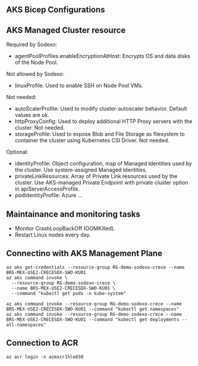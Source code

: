 AKS Bicep Configurations
------------------------

## AKS Managed Cluster resource

Required by Sodexo:

* agentPoolProfiles.enableEncryptionAtHost: Encrypts OS and data disks of the Node Pool.

Not allowed by Sodexo:

* linuxProfile: Used to enable SSH on Node Pool VMs. 

Not needed:

* autoScalerProfile: Used to modify cluster-autoscaler behavior. Default values are ok.
* httpProxyConfig: Used to deploy additional HTTP Proxy servers with the cluster. Not needed.
* storageProfile: Used to expose Blob and File Storage as filesystem to container the cluster using Kubernetes CSI Driver. Not needed.

Optional:

* identityProfile: Object configuration, map of Managed Identities used by the cluster. Use system-assigned Managed Identities.
* privateLinkResources: Array of Private Link resources used by the cluster. Use AKS-managed Private Endpoint with private cluster option in apiServerAccessProfile.
* podIdentityProfile: Azure ...

## Maintainance and monitoring tasks

* Monitor CrashLoopBackOff (OOMKilled).
* Restart Linux nodes every day.

## Connectino with AKS Management Plane

```
az aks get-credentials --resource-group RG-demo-sodexo-crece --name BRS-MEX-USE2-CRECESDX-SWO-KU01
az aks command invoke \
  --resource-group RG-demo-sodexo-crece \
  --name BRS-MEX-USE2-CRECESDX-SWO-KU01 \
  --command "kubectl get pods -n kube-system"

az aks command invoke --resource-group RG-demo-sodexo-crece --name BRS-MEX-USE2-CRECESDX-SWO-KU01 --command "kubectl get namespaces"
az aks command invoke --resource-group RG-demo-sodexo-crece --name BRS-MEX-USE2-CRECESDX-SWO-KU01 --command "kubectl get deployments --all-namespaces"
```

## Connection to ACR

```
az acr login -n azmxcr1hle650
```